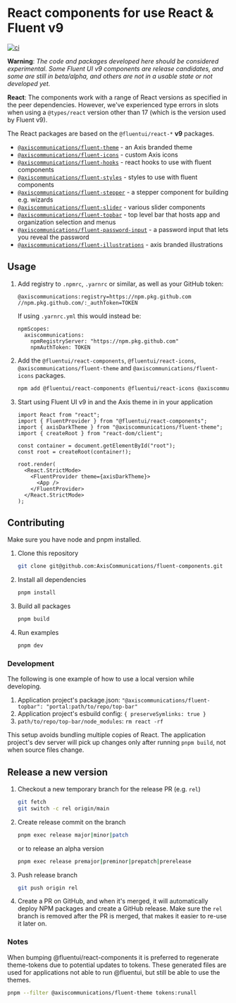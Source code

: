 # React components for use React & Fluent v9

[![ci](https://github.com/AxisCommunications/fluent-components/actions/workflows/verify.yml/badge.svg)](https://github.com/AxisCommunications/fluent-components/actions/workflows/verify.yml)

**Warning**: _The code and packages developed here should be considered experimental. Some Fluent UI v9 components are release candidates, and some are still in beta/alpha, and others are not in a usable state or not developed yet._

**React**: The components work with a range of React versions as specified in the peer dependencies. However, we've experienced type errors in slots when using a `@types/react` version other than 17 (which is the version used by Fluent v9).

The React packages are based on the `@fluentui/react-*` **v9** packages.

- [`@axiscommunications/fluent-theme`](theme/docs/README.md) - an Axis branded theme
- [`@axiscommunications/fluent-icons`](icons/docs/README.md) - custom Axis icons
- [`@axiscommunications/fluent-hooks`](hooks/docs/README.md) - react hooks to use with fluent components
- [`@axiscommunications/fluent-styles`](styles/docs/README.md) - styles to use with fluent components
- [`@axiscommunications/fluent-stepper`](components/stepper/docs/README.md) - a stepper component for building e.g. wizards
- [`@axiscommunications/fluent-slider`](components/slider/docs/README.md) - various slider components
- [`@axiscommunications/fluent-topbar`](components/topbar/docs/README.md) - top level bar that hosts app and organization selection and menus
- [`@axiscommunications/fluent-password-input`](components/password-input/docs/README.md) - a password input that lets you reveal the password
- [`@axiscommunications/fluent-illustrations`](components/fluent-illustrations/docs/README.md) - axis branded illustrations

## Usage

1. Add registry to `.npmrc`, `.yarnrc` or similar, as well as your GitHub token:

   ```
   @axiscommunications:registry=https://npm.pkg.github.com
   //npm.pkg.github.com/:_authToken=TOKEN
   ```

   If using `.yarnrc.yml` this would instead be:

   ```
   npmScopes:
     axiscommunications:
       npmRegistryServer: "https://npm.pkg.github.com"
       npmAuthToken: TOKEN
   ```

2. Add the `@fluentui/react-components`, `@fluentui/react-icons`, `@axiscommunications/fluent-theme` and `@axiscommunications/fluent-icons` packages.

   ```sh
   npm add @fluentui/react-components @fluentui/react-icons @axiscommunications/fluent-theme @axiscommunications/fluent-icons
   ```

3. Start using Fluent UI v9 in and the Axis theme in in your application

   ```tsx
   import React from "react";
   import { FluentProvider } from "@fluentui/react-components";
   import { axisDarkTheme } from "@axiscommunications/fluent-theme";
   import { createRoot } from "react-dom/client";

   const container = document.getElementById("root");
   const root = createRoot(container!);

   root.render(
     <React.StrictMode>
       <FluentProvider theme={axisDarkTheme}>
         <App />
       </FluentProvider>
     </React.StrictMode>
   );
   ```

## Contributing

Make sure you have node and pnpm installed.

1. Clone this repository

   ```sh
   git clone git@github.com:AxisCommunications/fluent-components.git
   ```

2. Install all dependencies

   ```sh
   pnpm install
   ```

3. Build all packages

   ```sh
   pnpm build
   ```

4. Run examples

   ```sh
   pnpm dev
   ```

### Development

The following is one example of how to use a local version while developing.

1. Application project's package.json:
   `"@axiscommunications/fluent-topbar": "portal:path/to/repo/top-bar"`
2. Application project's esbuild config: `{ preserveSymlinks: true }`
3. `path/to/repo/top-bar/node_modules`: `rm react -rf`

This setup avoids bundling multiple copies of React. The application project's dev server
will pick up changes only after running `pnpm build`, not when source files change.

## Release a new version

1. Checkout a new temporary branch for the release PR (e.g. `rel`)

   ```sh
   git fetch
   git switch -c rel origin/main
   ```

2. Create release commit on the branch

   ```sh
   pnpm exec release major|minor|patch
   ```

   or to release an alpha version

   ```sh
   pnpm exec release premajor|preminor|prepatch|prerelease
   ```

3. Push release branch

   ```sh
   git push origin rel
   ```

4. Create a PR on GitHub, and when it's merged, it will automatically
   deploy NPM packages and create a GitHub release.
   Make sure the `rel` branch is removed after the PR is merged,
   that makes it easier to re-use it later on.

### Notes

When bumping @fluentui/react-components it is preferred to regenerate theme-tokens due to potential updates to tokens.
These generated files are used for applications not able to run @fluentui, but still be able to use the themes.

```sh
pnpm --filter @axiscommunications/fluent-theme tokens:runall
```
